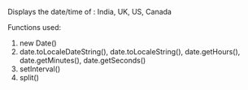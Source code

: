 Displays the date/time of :
India, UK, US, Canada

Functions used:
1. new Date()
2. date.toLocaleDateString(), date.toLocaleString(), date.getHours(), date.getMinutes(), date.getSeconds()
3. setInterval()
4. split()
